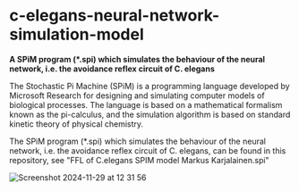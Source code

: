# c-elegans-neural-network-simulation-model

**A SPiM program (*.spi) which simulates the behaviour of the neural network, i.e. the avoidance reflex circuit of C. elegans**

The Stochastic Pi Machine (SPiM) is a programming language developed by Microsoft Research for designing and simulating computer models of biological processes. The language is based on a mathematical formalism known as the pi-calculus, and the simulation algorithm is based on standard kinetic theory of physical chemistry. 

The SPiM program (*.spi) which simulates the behaviour of the neural network, i.e. the avoidance reflex circuit of C. elegans, can be found in this repository, see "FFL of C.elegans SPIM model Markus Karjalainen.spi"

![Screenshot 2024-11-29 at 12 31 56](https://github.com/user-attachments/assets/5f54f076-29d1-4cab-bb7a-20253b356ba8)
